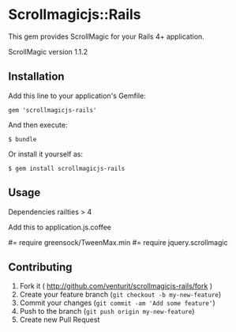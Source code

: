 # Scrollmagicjs::Rails

This gem provides ScrollMagic for your Rails 4+ application.

ScrollMagic version	1.1.2

## Installation

Add this line to your application's Gemfile:

    gem 'scrollmagicjs-rails'

And then execute:

    $ bundle

Or install it yourself as:

    $ gem install scrollmagicjs-rails

## Usage
Dependencies 
  railties > 4

Add this to application.js.coffee

#= require greensock/TweenMax.min
#= require jquery.scrollmagic


## Contributing

1. Fork it ( http://github.com/venturit/scrollmagicjs-rails/fork )
2. Create your feature branch (`git checkout -b my-new-feature`)
3. Commit your changes (`git commit -am 'Add some feature'`)
4. Push to the branch (`git push origin my-new-feature`)
5. Create new Pull Request
